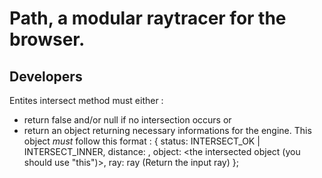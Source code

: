 # Path, a modular raytracer for the browser.

## Developers

Entites intersect method must either :
* return false and/or null if no intersection occurs or
* return an object returning necessary informations for the engine. This object _must_ follow this format :
	{
		status: INTERSECT_OK | INTERSECT_INNER,
		distance: <intersection distance from the camera>,
		object: <the intersected object (you should use "this")>,
		ray: ray (Return the input ray)
	};
